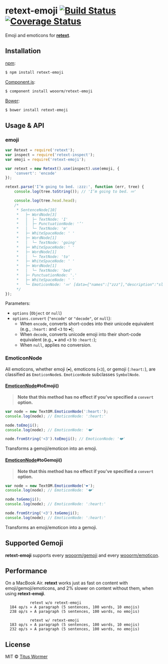 # retext-emoji [![Build Status](https://img.shields.io/travis/wooorm/retext-emoji.svg?style=flat)](https://travis-ci.org/wooorm/retext-emoji) [![Coverage Status](https://img.shields.io/coveralls/wooorm/retext-emoji.svg?style=flat)](https://coveralls.io/r/wooorm/retext-emoji?branch=master)

Emoji and emoticons for **[retext](https://github.com/wooorm/retext)**.

## Installation

[npm](https://docs.npmjs.com/cli/install):

```bash
$ npm install retext-emoji
```

[Component.js](https://github.com/componentjs/component):

```bash
$ component install wooorm/retext-emoji
```

[Bower](http://bower.io/#install-packages):

```bash
$ bower install retext-emoji
```

## Usage & API

### emoji

```javascript
var Retext = require('retext');
var inspect = require('retext-inspect');
var emoji = require('retext-emoji');

var retext = new Retext().use(inspect).use(emoji, {
    'convert': 'encode'
});

retext.parse('I’m going to bed. :zzz:', function (err, tree) {
    console.log(tree.toString()); // 'I’m going to bed. 💤'

    console.log(tree.head.head);
    /*
     * SentenceNode[10]
     *   ├─ WordNode[3]
     *   │  ├─ TextNode: 'I'
     *   │  ├─ PunctuationNode: '’'
     *   │  └─ TextNode: 'm'
     *   ├─ WhiteSpaceNode: ' '
     *   ├─ WordNode[1]
     *   │  └─ TextNode: 'going'
     *   ├─ WhiteSpaceNode: ' '
     *   ├─ WordNode[1]
     *   │  └─ TextNode: 'to'
     *   ├─ WhiteSpaceNode: ' '
     *   ├─ WordNode[1]
     *   │  └─ TextNode: 'bed'
     *   ├─ PunctuationNode: '.'
     *   ├─ WhiteSpaceNode: ' '
     *   └─ EmoticonNode: '💤' [data={"names":["zzz"],"description":"sleeping symbol","tags":["sleeping"]}]
     */
});
```

Parameters:

- `options` (`Object` or `null`)
- `options.convert` (`"encode"` or `"decode"`, or `null`):
  - When `encode`, converts short-codes into their unicode equivalent (e.g., `:heart:` and `<3` to `❤️`);
  - When `decode`, converts unicode emoji into their short-code equivalent (e.g., `❤️` and `<3` to `:heart:`);
  - When `null`, applies no conversion.

### EmoticonNode

All emoticons, whether emoji (`❤️`), emoticons (`<3`), or gemoji (`:heart:`), are classified as `EmoticonNode`s. `EmoticonNode` subclasses `SymbolNode`.

#### [EmoticonNode](#emoticonnode)#toEmoji()

> **Note that this method has no effect if you’ve specified a `convert` option.**

```javascript
var node = new TextOM.EmoticonNode(':heart:');
console.log(node); // EmoticonNode: ':heart:'

node.toEmoji();
console.log(node); // EmoticonNode: '❤️'

node.fromString('<3').toEmoji(); // EmoticonNode: '❤️'
```

Transforms a gemoji/emoticon into an emoji.

#### [EmoticonNode](#emoticonnode)#toGemoji()

> **Note that this method has no effect if you’ve specified a `convert` option.**

```javascript
var node = new TextOM.EmoticonNode('❤️');
console.log(node); // EmoticonNode: '❤️'

node.toGemoji();
console.log(node); // EmoticonNode: ':heart:'

node.fromString('<3').toGemoji();
console.log(node); // EmoticonNode: ':heart:'
```

Transforms an emoji/emoticon into a gemoji.

## Supported Gemoji

**retext-emoji** supports every  [wooorm/gemoji](https://github.com/wooorm/gemoji/#supported-gemoji) and every [wooorm/emoticon](https://github.com/wooorm/emoticon/#supported-emoticons).

## Performance

On a MacBook Air. **retext** works just as fast on content with emoji/gemoji/emoticons, and 2% slower on content without them, when using **retext-emoji**.

```text
           retext w/o retext-emoji
  184 op/s » A paragraph (5 sentences, 100 words, 10 emojis)
  238 op/s » A paragraph (5 sentences, 100 words, no emojis)

           retext w/ retext-emoji
  183 op/s » A paragraph (5 sentences, 100 words, 10 emojis)
  232 op/s » A paragraph (5 sentences, 100 words, no emojis)
```

## License

MIT © [Titus Wormer](http://wooorm.com)
